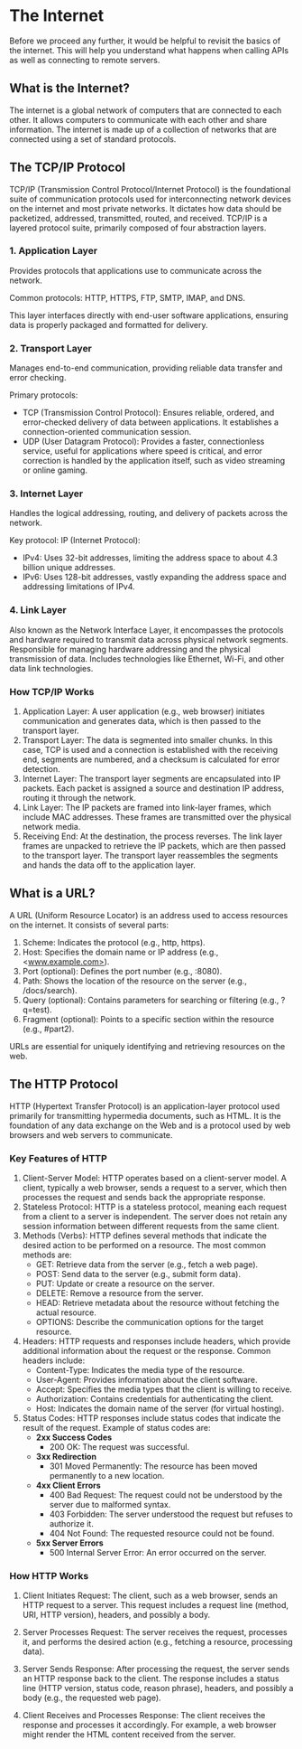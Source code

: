 # The Internet

Before we proceed any further, it would be helpful to revisit the basics of the internet. This will help you understand what happens when calling APIs as well as connecting to remote servers.

## What is the Internet?

The internet is a global network of computers that are connected to each other. It allows computers to communicate with each other and share information. The internet is made up of a collection of networks that are connected using a set of standard protocols.

## The TCP/IP Protocol

TCP/IP (Transmission Control Protocol/Internet Protocol) is the foundational suite of communication protocols used for interconnecting network devices on the internet and most private networks. It dictates how data should be packetized, addressed, transmitted, routed, and received. TCP/IP is a layered protocol suite, primarily composed of four abstraction layers.

### 1. Application Layer

Provides protocols that applications use to communicate across the network.

Common protocols: HTTP, HTTPS, FTP, SMTP, IMAP, and DNS.

This layer interfaces directly with end-user software applications, ensuring data is properly packaged and formatted for delivery.

### 2. Transport Layer

Manages end-to-end communication, providing reliable data transfer and error checking.

Primary protocols:

- TCP (Transmission Control Protocol): Ensures reliable, ordered, and error-checked delivery of data between applications. It establishes a connection-oriented communication session.
- UDP (User Datagram Protocol): Provides a faster, connectionless service, useful for applications where speed is critical, and error correction is handled by the application itself, such as video streaming or online gaming.

### 3. Internet Layer

Handles the logical addressing, routing, and delivery of packets across the network.

Key protocol: IP (Internet Protocol):

- IPv4: Uses 32-bit addresses, limiting the address space to about 4.3 billion unique addresses.
- IPv6: Uses 128-bit addresses, vastly expanding the address space and addressing limitations of IPv4.

### 4. Link Layer

Also known as the Network Interface Layer, it encompasses the protocols and hardware required to transmit data across physical network segments. Responsible for managing hardware addressing and the physical transmission of data. Includes technologies like Ethernet, Wi-Fi, and other data link technologies.

### How TCP/IP Works

1. Application Layer: A user application (e.g., web browser) initiates communication and generates data, which is then passed to the transport layer.
2. Transport Layer: The data is segmented into smaller chunks. In this case, TCP is used and a connection is established with the receiving end, segments are numbered, and a checksum is calculated for error detection.
3. Internet Layer: The transport layer segments are encapsulated into IP packets. Each packet is assigned a source and destination IP address, routing it through the network.
4. Link Layer: The IP packets are framed into link-layer frames, which include MAC addresses. These frames are transmitted over the physical network media.
5. Receiving End: At the destination, the process reverses. The link layer frames are unpacked to retrieve the IP packets, which are then passed to the transport layer. The transport layer reassembles the segments and hands the data off to the application layer.

## What is a URL?

A URL (Uniform Resource Locator) is an address used to access resources on the internet. It consists of several parts:

1. Scheme: Indicates the protocol (e.g., http, https).
2. Host: Specifies the domain name or IP address (e.g., <www.example.com>).
3. Port (optional): Defines the port number (e.g., :8080).
4. Path: Shows the location of the resource on the server (e.g., /docs/search).
5. Query (optional): Contains parameters for searching or filtering (e.g., ?q=test).
6. Fragment (optional): Points to a specific section within the resource (e.g., #part2).

URLs are essential for uniquely identifying and retrieving resources on the web.

## The HTTP Protocol

HTTP (Hypertext Transfer Protocol) is an application-layer protocol used primarily for transmitting hypermedia documents, such as HTML. It is the foundation of any data exchange on the Web and is a protocol used by web browsers and web servers to communicate.

### Key Features of HTTP

1. Client-Server Model: HTTP operates based on a client-server model. A client, typically a web browser, sends a request to a server, which then processes the request and sends back the appropriate response.
2. Stateless Protocol: HTTP is a stateless protocol, meaning each request from a client to a server is independent. The server does not retain any session information between different requests from the same client.
3. Methods (Verbs): HTTP defines several methods that indicate the desired action to be performed on a resource. The most common methods are:
    - GET: Retrieve data from the server (e.g., fetch a web page).
    - POST: Send data to the server (e.g., submit form data).
    - PUT: Update or create a resource on the server.
    - DELETE: Remove a resource from the server.
    - HEAD: Retrieve metadata about the resource without fetching the actual resource.
    - OPTIONS: Describe the communication options for the target resource.
4. Headers: HTTP requests and responses include headers, which provide additional information about the request or the response. Common headers include:
    - Content-Type: Indicates the media type of the resource.
    - User-Agent: Provides information about the client software.
    - Accept: Specifies the media types that the client is willing to receive.
    - Authorization: Contains credentials for authenticating the client.
    - Host: Indicates the domain name of the server (for virtual hosting).
5. Status Codes: HTTP responses include status codes that indicate the result of the request. Example of status codes are:
    - **2xx Success Codes**
        - 200 OK: The request was successful.
    - **3xx Redirection**
        - 301 Moved Permanently: The resource has been moved permanently to a new location.
    - **4xx Client Errors**
        - 400 Bad Request: The request could not be understood by the server due to malformed syntax.
        - 403 Forbidden: The server understood the request but refuses to authorize it.
        - 404 Not Found: The requested resource could not be found.
    - **5xx Server Errors**
        - 500 Internal Server Error: An error occurred on the server.

### How HTTP Works

1. Client Initiates Request: The client, such as a web browser, sends an HTTP request to a server. This request includes a request line (method, URI, HTTP version), headers, and possibly a body.

2. Server Processes Request: The server receives the request, processes it, and performs the desired action (e.g., fetching a resource, processing data).

3. Server Sends Response: After processing the request, the server sends an HTTP response back to the client. The response includes a status line (HTTP version, status code, reason phrase), headers, and possibly a body (e.g., the requested web page).

4. Client Receives and Processes Response: The client receives the response and processes it accordingly. For example, a web browser might render the HTML content received from the server.
